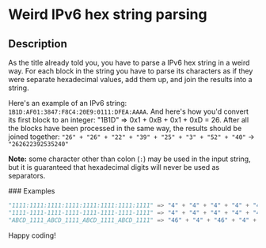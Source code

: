 # Weird IPv6 hex string parsing

## Description

As the title already told you, you have to parse a IPv6 hex string in a weird way. For each block in the string you have to parse its characters as if they were separate hexadecimal values, add them up, and join the results into a string.

Here's an example of an IPv6 string: `1B1D:AF01:3847:F8C4:20E9:0111:DFEA:AAAA`. And here's how you'd convert its first block to an integer: "1B1D" => 0x1 + 0xB + 0x1 + 0xD = 26. After all the blocks have been processed in the same way, the results should be joined together: `"26" + "26" + "22" + "39" + "25" + "3" + "52" + "40"` -> `"262622392535240"`

**Note:** some character other than colon (`:`) may be used in the input string, but it is guaranteed that hexadecimal digits will never be used as separators.

### Examples

```python
"1111:1111:1111:1111:1111:1111:1111:1111" => "4" + "4" + "4" + "4" + "4" + "4" + "4" + "4" => "44444444"
"1111-1111-1111-1111-1111-1111-1111-1111" => "4" + "4" + "4" + "4" + "4" + "4" + "4" + "4" => "44444444"
"ABCD_1111_ABCD_1111_ABCD_1111_ABCD_1111" => "46" + "4" + "46" + "4" + "46" + "4" + "46" + "4" => 464464464464
```

Happy coding!

